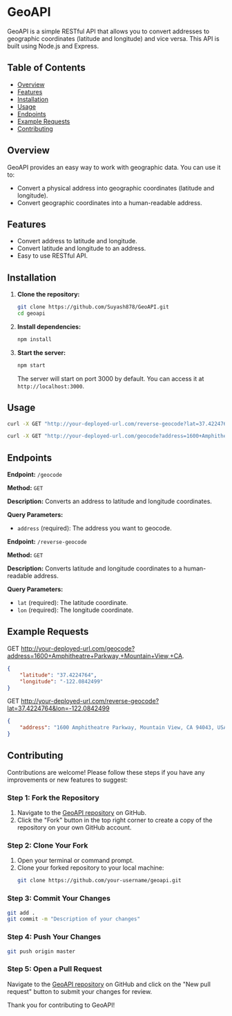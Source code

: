 # GeoAPI

GeoAPI is a simple RESTful API that allows you to convert addresses to geographic coordinates (latitude and longitude) and vice versa. This API is built using Node.js and Express.

## Table of Contents

- [Overview](#overview)
- [Features](#features)
- [Installation](#installation)
- [Usage](#usage)
- [Endpoints](#endpoints)
- [Example Requests](#example-requests)
- [Contributing](#contributing)

## Overview

GeoAPI provides an easy way to work with geographic data. You can use it to:
- Convert a physical address into geographic coordinates (latitude and longitude).
- Convert geographic coordinates into a human-readable address.

## Features

- Convert address to latitude and longitude.
- Convert latitude and longitude to an address.
- Easy to use RESTful API.

## Installation

1. **Clone the repository:**
   ```bash
   git clone https://github.com/Suyash878/GeoAPI.git
   cd geoapi
   ```

2. **Install dependencies:**
   ```bash
   npm install
   ```

3. **Start the server:**
   ```bash
   npm start
   ```
   The server will start on port 3000 by default. You can access it at `http://localhost:3000`.

## Usage
```bash
curl -X GET "http://your-deployed-url.com/reverse-geocode?lat=37.4224764&lon=-122.0842499"

curl -X GET "http://your-deployed-url.com/geocode?address=1600+Amphitheatre+Parkway,+Mountain+View,+CA"
```
## Endpoints

**Endpoint:** `/geocode`

**Method:** `GET`

**Description:** Converts an address to latitude and longitude coordinates.

**Query Parameters:**
- `address` (required): The address you want to geocode.

**Endpoint:** `/reverse-geocode`

**Method:** `GET`

**Description:** Converts latitude and longitude coordinates to a human-readable address.

**Query Parameters:**
- `lat` (required): The latitude coordinate.
- `lon` (required): The longitude coordinate.

## Example Requests

GET http://your-deployed-url.com/geocode?address=1600+Amphitheatre+Parkway,+Mountain+View,+CA.

```json
{
    "latitude": "37.4224764",
    "longitude": "-122.0842499"
}
```
GET http://your-deployed-url.com/reverse-geocode?lat=37.4224764&lon=-122.0842499
```json
{
    "address": "1600 Amphitheatre Parkway, Mountain View, CA 94043, USA"
}
```
## Contributing

Contributions are welcome! Please follow these steps if you have any improvements or new features to suggest:

### Step 1: Fork the Repository

1. Navigate to the [GeoAPI repository](https://github.com/dishamodi0910/APIVerse.git) on GitHub.
2. Click the "Fork" button in the top right corner to create a copy of the repository on your own GitHub account.

### Step 2: Clone Your Fork

1. Open your terminal or command prompt.
2. Clone your forked repository to your local machine:
   ```bash
   git clone https://github.com/your-username/geoapi.git
   ```

### Step 3: Commit Your Changes

```bash
git add .
git commit -m "Description of your changes"
```

### Step 4: Push Your Changes

```bash
git push origin master
```

### Step 5: Open a Pull Request

Navigate to the [GeoAPI repository](https://github.com/dishamodi0910/APIVerse.git) on GitHub and click on the "New pull request" button to submit your changes for review.

Thank you for contributing to GeoAPI!

